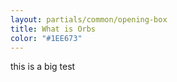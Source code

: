 ```yaml
---
layout: partials/common/opening-box
title: What is Orbs
color: "#1EE673"
---
```


this is a big test
